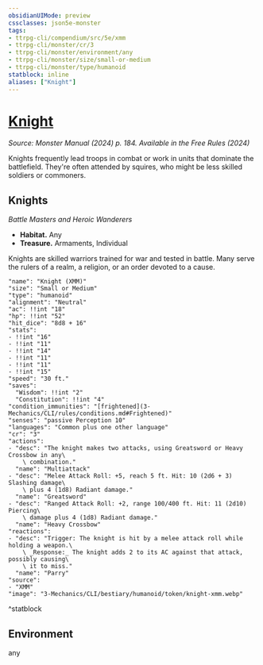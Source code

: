 ```yaml
---
obsidianUIMode: preview
cssclasses: json5e-monster
tags:
- ttrpg-cli/compendium/src/5e/xmm
- ttrpg-cli/monster/cr/3
- ttrpg-cli/monster/environment/any
- ttrpg-cli/monster/size/small-or-medium
- ttrpg-cli/monster/type/humanoid
statblock: inline
aliases: ["Knight"]
---
```

# [Knight](3-Mechanics\CLI\bestiary\humanoid/knight-xmm.md)
*Source: Monster Manual (2024) p. 184. Available in the Free Rules (2024)*  

Knights frequently lead troops in combat or work in units that dominate the battlefield. They're often attended by squires, who might be less skilled soldiers or commoners.

## Knights

*Battle Masters and Heroic Wanderers*

- **Habitat.** Any  
- **Treasure.** Armaments, Individual  

Knights are skilled warriors trained for war and tested in battle. Many serve the rulers of a realm, a religion, or an order devoted to a cause.

```statblock
"name": "Knight (XMM)"
"size": "Small or Medium"
"type": "humanoid"
"alignment": "Neutral"
"ac": !!int "18"
"hp": !!int "52"
"hit_dice": "8d8 + 16"
"stats":
- !!int "16"
- !!int "11"
- !!int "14"
- !!int "11"
- !!int "11"
- !!int "15"
"speed": "30 ft."
"saves":
  "Wisdom": !!int "2"
  "Constitution": !!int "4"
"condition_immunities": "[frightened](3-Mechanics/CLI/rules/conditions.md#Frightened)"
"senses": "passive Perception 10"
"languages": "Common plus one other language"
"cr": "3"
"actions":
- "desc": "The knight makes two attacks, using Greatsword or Heavy Crossbow in any\
    \ combination."
  "name": "Multiattack"
- "desc": "Melee Attack Roll: +5, reach 5 ft. Hit: 10 (2d6 + 3) Slashing damage\
    \ plus 4 (1d8) Radiant damage."
  "name": "Greatsword"
- "desc": "Ranged Attack Roll: +2, range 100/400 ft. Hit: 11 (2d10) Piercing\
    \ damage plus 4 (1d8) Radiant damage."
  "name": "Heavy Crossbow"
"reactions":
- "desc": "Trigger: The knight is hit by a melee attack roll while holding a weapon.\
    \ _Response:_ The knight adds 2 to its AC against that attack, possibly causing\
    \ it to miss."
  "name": "Parry"
"source":
- "XMM"
"image": "3-Mechanics/CLI/bestiary/humanoid/token/knight-xmm.webp"
```
^statblock

## Environment

any